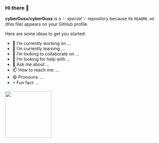 ### Hi there 👋

**cyberGusx/cyberGusx** is a ✨ _special_ ✨ repository because its `README.md` (this file) appears on your GitHub profile.

Here are some ideas to get you started:

- 🔭 I’m currently working on ...
- 🌱 I’m currently learning ...
- 👯 I’m looking to collaborate on ...
- 🤔 I’m looking for help with ...
- 💬 Ask me about ...
- 📫 How to reach me: ...
- 😄 Pronouns: ...
- ⚡ Fun fact: ...

<img height="150em" src="https://github-readme-stats.vercel.app/api/top-langs/?username=cyberGusx&layout=compact&langs_count=16&theme=tokyonight"/>
